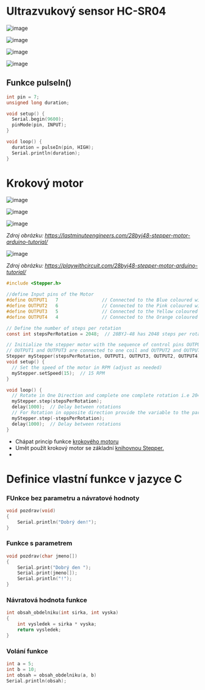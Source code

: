 # Ultrazvukový sensor HC-SR04

![image](https://github.com/user-attachments/assets/b9491ccf-c2ee-4d43-abfb-c589ddbb5567)

![image](https://github.com/user-attachments/assets/97bf9bf2-9d66-4816-bda1-f13b5380f0e9)

![image](https://lastminuteengineers.com/wp-content/uploads/arduino/HC-SR04-Ultrasonic-Sensor-Working-Echo-reflected-from-Obstacle.gif)

![image](https://github.com/user-attachments/assets/999d9d9c-e60e-4769-892b-5b77e7c7be82)


## Funkce pulseIn()

```c
int pin = 7;
unsigned long duration;

void setup() {
  Serial.begin(9600);
  pinMode(pin, INPUT);
}

void loop() {
  duration = pulseIn(pin, HIGH);
  Serial.println(duration);
}
```
# Krokový motor


![image](https://github.com/user-attachments/assets/0bf31bf3-3fa2-4b1c-a9af-a77890bed561)

![image](https://github.com/user-attachments/assets/5d9f0b83-d1fb-4aac-9db3-7c90850fc972)

![image](https://github.com/user-attachments/assets/ae61c638-8816-4a27-8a5a-bcce41df2f18)

*Zdroj obrázku: https://lastminuteengineers.com/28byj48-stepper-motor-arduino-tutorial/*

![image](https://github.com/user-attachments/assets/3a35d953-4fe2-48ca-ba4c-d6140944218b)

*Zdroj obrázku: https://playwithcircuit.com/28byj48-stepper-motor-arduino-tutorial/*

```c
#include <Stepper.h>

//define Input pins of the Motor
#define OUTPUT1   7                // Connected to the Blue coloured wire
#define OUTPUT2   6                // Connected to the Pink coloured wire
#define OUTPUT3   5                // Connected to the Yellow coloured wire
#define OUTPUT4   4                // Connected to the Orange coloured wire

// Define the number of steps per rotation
const int stepsPerRotation = 2048;  // 28BYJ-48 has 2048 steps per rotation in full step mode as given in data sheet

// Initialize the stepper motor with the sequence of control pins OUTPUT1, OUTPUT3, OUTPUT2, IN4
// OUTPUT1 and OUTPUT3 are connected to one coil and OUTPUT2 and OUTPUT4 are connected to one Coil
Stepper myStepper(stepsPerRotation, OUTPUT1, OUTPUT3, OUTPUT2, OUTPUT4);  
void setup() {
  // Set the speed of the motor in RPM (adjust as needed)
  myStepper.setSpeed(15);  // 15 RPM
}

void loop() {
  // Rotate in One Direction and complete one complete rotation i.e 2048 steps
  myStepper.step(stepsPerRotation);  
  delay(1000);  // Delay between rotations
  // For Rotation in opposite direction provide the variable to the parameter with negative Sign
  myStepper.step(-stepsPerRotation);  
  delay(1000);  // Delay between rotations
}
```

- Chápat princip funkce [krokového motoru](https://lastminuteengineers.com/28byj48-stepper-motor-arduino-tutorial/)
- Umět použít krokový motor se základní [knihovnou Stepper.](https://www.instructables.com/How-to-Control-28BYJ-48-Stepper-Motor-With-ULN2003/)
- 
# Definice vlastní funkce v jazyce C 

### FUnkce bez parametru a návratové hodnoty

```c
void pozdrav(void)
{
    Serial.println("Dobrý den!");
}
```

### Funkce s parametrem

```c
void pozdrav(char jmeno[])
{
    Serial.print("Dobrý den ");
    Serial.print(jmeno[]);
    Serial.println("!");
}
```

### Návratová hodnota funkce

```c
int obsah_obdelniku(int sirka, int vyska)
{
    int vysledek = sirka * vyska;
    return vysledek;
}
```

### Volání funkce

```c
int a = 5;
int b = 10;
int obsah = obsah_obdelniku(a, b)
Serial.println(obsah);
```
